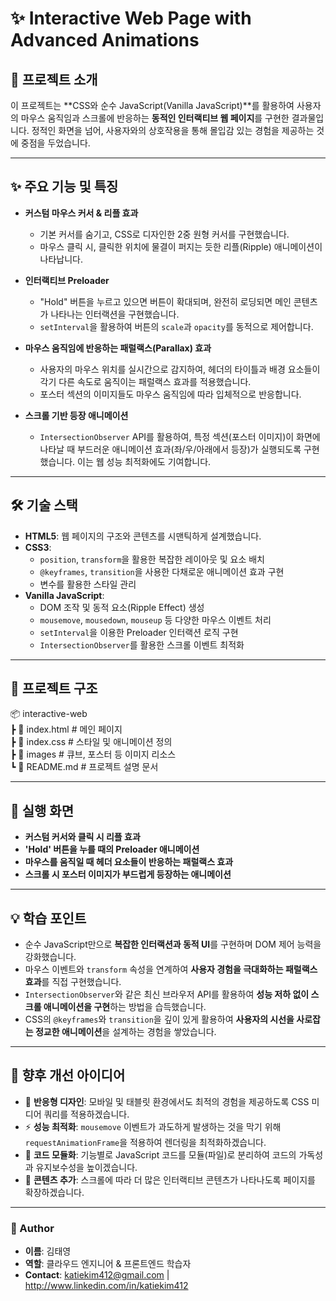 # ✨ Interactive Web Page with Advanced Animations

## 📌 프로젝트 소개
이 프로젝트는 **CSS와 순수 JavaScript(Vanilla JavaScript)**를 활용하여 사용자의 마우스 움직임과 스크롤에 반응하는 **동적인 인터랙티브 웹 페이지**를 구현한 결과물입니다.
정적인 화면을 넘어, 사용자와의 상호작용을 통해 몰입감 있는 경험을 제공하는 것에 중점을 두었습니다.

---

## ✨ 주요 기능 및 특징

- **커스텀 마우스 커서 & 리플 효과**
  - 기본 커서를 숨기고, CSS로 디자인한 2중 원형 커서를 구현했습니다.
  - 마우스 클릭 시, 클릭한 위치에 물결이 퍼지는 듯한 리플(Ripple) 애니메이션이 나타납니다.

- **인터랙티브 Preloader**
  - "Hold" 버튼을 누르고 있으면 버튼이 확대되며, 완전히 로딩되면 메인 콘텐츠가 나타나는 인터랙션을 구현했습니다.
  - `setInterval`을 활용하여 버튼의 `scale`과 `opacity`를 동적으로 제어합니다.

- **마우스 움직임에 반응하는 패럴랙스(Parallax) 효과**
  - 사용자의 마우스 위치를 실시간으로 감지하여, 헤더의 타이틀과 배경 요소들이 각기 다른 속도로 움직이는 패럴랙스 효과를 적용했습니다.
  - 포스터 섹션의 이미지들도 마우스 움직임에 따라 입체적으로 반응합니다.

- **스크롤 기반 등장 애니메이션**
  - `IntersectionObserver` API를 활용하여, 특정 섹션(포스터 이미지)이 화면에 나타날 때 부드러운 애니메이션 효과(좌/우/아래에서 등장)가 실행되도록 구현했습니다. 이는 웹 성능 최적화에도 기여합니다.

---

## 🛠 기술 스택
- **HTML5**: 웹 페이지의 구조와 콘텐츠를 시맨틱하게 설계했습니다.
- **CSS3**:
  - `position`, `transform`을 활용한 복잡한 레이아웃 및 요소 배치
  - `@keyframes`, `transition`을 사용한 다채로운 애니메이션 효과 구현
  - 변수를 활용한 스타일 관리
- **Vanilla JavaScript**:
  - DOM 조작 및 동적 요소(Ripple Effect) 생성
  - `mousemove`, `mousedown`, `mouseup` 등 다양한 마우스 이벤트 처리
  - `setInterval`을 이용한 Preloader 인터랙션 로직 구현
  - `IntersectionObserver`를 활용한 스크롤 이벤트 최적화

---

## 📂 프로젝트 구조  
📦 interactive-web  
┣ 📜 index.html        # 메인 페이지  
┣ 📜 index.css         # 스타일 및 애니메이션 정의  
┣ 📂 images             # 큐브, 포스터 등 이미지 리소스  
┗ 📜 README.md         # 프로젝트 설명 문서  

---

## 📸 실행 화면

- **커스텀 커서와 클릭 시 리플 효과**
- **'Hold' 버튼을 누를 때의 Preloader 애니메이션**
- **마우스를 움직일 때 헤더 요소들이 반응하는 패럴랙스 효과**
- **스크롤 시 포스터 이미지가 부드럽게 등장하는 애니메이션**

---

## 💡 학습 포인트
- 순수 JavaScript만으로 **복잡한 인터랙션과 동적 UI**를 구현하며 DOM 제어 능력을 강화했습니다.
- 마우스 이벤트와 `transform` 속성을 연계하여 **사용자 경험을 극대화하는 패럴랙스 효과**를 직접 구현했습니다.
- `IntersectionObserver`와 같은 최신 브라우저 API를 활용하여 **성능 저하 없이 스크롤 애니메이션을 구현**하는 방법을 습득했습니다.
- CSS의 `@keyframes`와 `transition`을 깊이 있게 활용하여 **사용자의 시선을 사로잡는 정교한 애니메이션**을 설계하는 경험을 쌓았습니다.

---

## 📌 향후 개선 아이디어
- 📱 **반응형 디자인**: 모바일 및 태블릿 환경에서도 최적의 경험을 제공하도록 CSS 미디어 쿼리를 적용하겠습니다.
- ⚡️ **성능 최적화**: `mousemove` 이벤트가 과도하게 발생하는 것을 막기 위해 `requestAnimationFrame`을 적용하여 렌더링을 최적화하겠습니다.
- 🧩 **코드 모듈화**: 기능별로 JavaScript 코드를 모듈(파일)로 분리하여 코드의 가독성과 유지보수성을 높이겠습니다.
- 📜 **콘텐츠 추가**: 스크롤에 따라 더 많은 인터랙티브 콘텐츠가 나타나도록 페이지를 확장하겠습니다.

---

### 👤 Author
- **이름**: 김태영
- **역할**: 클라우드 엔지니어 & 프론트엔드 학습자
- **Contact**: katiekim412@gmail.com | http://www.linkedin.com/in/katiekim412
